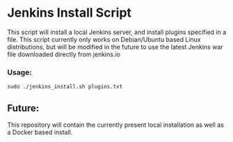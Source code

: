 # Jenkins Install Script

This script will install a local Jenkins server, and install plugins specified in a file. This script currently only works on Debian/Ubuntu based Linux distributions, but will be modified in the future to use the latest Jenkins war file downloaded directly from jenkins.io

### Usage:

```
sudo ./jenkins_install.sh plugins.txt
```

## Future:
This repository will contain the currently present local installation as well as a Docker based install.

